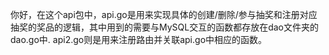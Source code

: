 你好，在这个api包中，api.go是用来实现具体的创建/删除/参与抽奖和注册对应抽奖的奖品的逻辑，其中用到的需要与MySQL交互的函数都存放在dao文件夹的dao.go中.
api2.go则是用来注册路由并关联api.go中相应的函数。
